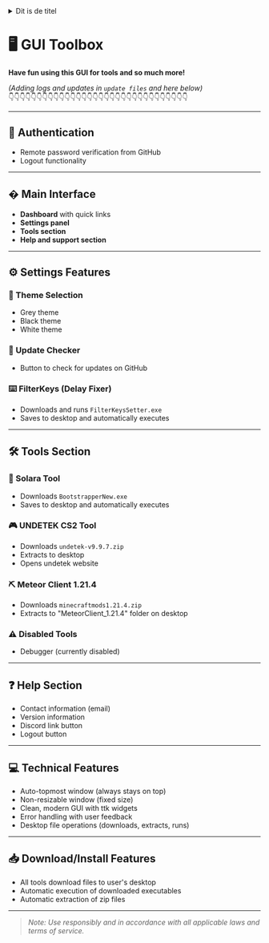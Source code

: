 
<details>
  <summary>Dit is de titel</summary>

  verborgen tekst
  
</details>

# 🖥️ GUI Toolbox

**Have fun using this GUI for tools and so much more!**  

*(Adding logs and updates in `update files` and here below)*  
👇👇👇👇👇👇👇👇👇👇👇👇👇👇👇👇👇👇👇👇👇👇👇👇👇👇👇👇👇👇👇👇  

---

## 🔐 Authentication
- Remote password verification from GitHub
- Logout functionality

---

## � Main Interface
- **Dashboard** with quick links
- **Settings panel**
- **Tools section**
- **Help and support section**

---

## ⚙️ Settings Features
### 🎨 Theme Selection
- Grey theme
- Black theme
- White theme

### 🔄 Update Checker
- Button to check for updates on GitHub

### ⌨️ FilterKeys (Delay Fixer)
- Downloads and runs `FilterKeysSetter.exe`
- Saves to desktop and automatically executes

---

## 🛠️ Tools Section
### 🚀 Solara Tool
- Downloads `BootstrapperNew.exe`
- Saves to desktop and automatically executes

### 🎮 UNDETEK CS2 Tool
- Downloads `undetek-v9.9.7.zip`
- Extracts to desktop
- Opens undetek website

### ⛏️ Meteor Client 1.21.4
- Downloads `minecraftmods1.21.4.zip`
- Extracts to "MeteorClient_1.21.4" folder on desktop

### ⚠️ Disabled Tools
- Debugger (currently disabled)

---

## ❓ Help Section
- Contact information (email)
- Version information
- Discord link button
- Logout button

---

## 💻 Technical Features
- Auto-topmost window (always stays on top)
- Non-resizable window (fixed size)
- Clean, modern GUI with ttk widgets
- Error handling with user feedback
- Desktop file operations (downloads, extracts, runs)

---

## 📥 Download/Install Features
- All tools download files to user's desktop
- Automatic execution of downloaded executables
- Automatic extraction of zip files

---

> *Note: Use responsibly and in accordance with all applicable laws and terms of service.*
